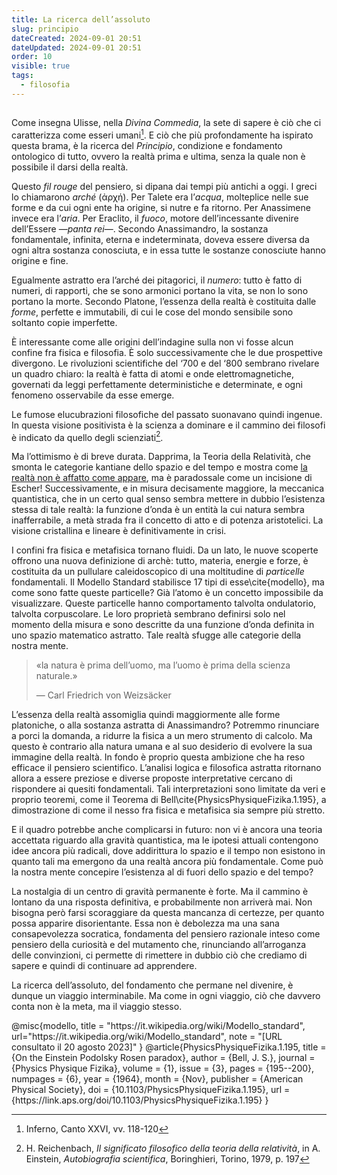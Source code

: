 ```yaml
---
title: La ricerca dell’assoluto
slug: principio
dateCreated: 2024-09-01 20:51
dateUpdated: 2024-09-01 20:51
order: 10
visible: true
tags:
  - filosofia
---
```


##

<span class="newthought">Come insegna</span> Ulisse, nella _Divina Commedia_, la sete di sapere è ciò che ci caratterizza come esseri umani[^1]. E ciò che più profondamente ha ispirato questa brama, è la ricerca del _Principio_, condizione e fondamento ontologico di tutto, ovvero la realtà prima e ultima, senza la quale non è possibile il darsi della realtà.

[^1]: Inferno, Canto XXVI, vv. 118-120

Questo _fil rouge_ del pensiero, si dipana dai tempi più antichi a oggi. I greci lo chiamarono _arché_ (ἀρχή). Per Talete era l’_acqua_, molteplice nelle sue forme e da cui ogni ente ha origine, si nutre e fa ritorno. Per Anassimene invece era l’_aria_. Per Eraclito, il _fuoco_, motore dell’incessante divenire dell’Essere —_panta rei_—. Secondo Anassimandro, la sostanza fondamentale, infinita, eterna e indeterminata, doveva essere diversa da ogni altra sostanza conosciuta, e in essa tutte le sostanze conosciute hanno origine e fine.

Egualmente astratto era l’arché dei pitagorici, il _numero_: tutto è fatto di numeri, di rapporti, che se sono armonici portano la vita, se non lo sono portano la morte. Secondo Platone, l’essenza della realtà è costituita dalle _forme_, perfette e immutabili, di cui le cose del mondo sensibile sono soltanto copie imperfette.

È interessante come alle origini dell’indagine sulla non vi fosse alcun confine fra fisica e filosofia. È solo successivamente che le due prospettive divergono. Le rivoluzioni scientifiche del ‘700 e del ‘800 sembrano rivelare un quadro chiaro: la realtà è fatta di atomi e onde elettromagnetiche, governati da leggi perfettamente deterministiche e determinate, e ogni fenomeno osservabile da esse emerge.

Le fumose elucubrazioni filosofiche del passato suonavano quindi ingenue. In questa visione positivista è la scienza a dominare e il cammino dei filosofi è indicato da quello degli scienziati[^2].

[^2]: H. Reichenbach, _Il significato filosofico della teoria della relatività_, in A. Einstein, _Autobiografia scientifica_, Boringhieri, Torino, 1979, p. 197

Ma l’ottimismo è di breve durata. Dapprima, la Teoria della Relatività, che smonta le categorie kantiane dello spazio e del tempo e mostra come [la realtà non è affatto come appare](/notes/reale/), ma è paradossale come un incisione di Escher! Successivamente, e in misura decisamente maggiore, la meccanica quantistica, che in un certo qual senso sembra mettere in dubbio l’esistenza stessa di tale realtà: la funzione d’onda è un entità la cui natura sembra inafferrabile, a metà strada fra il concetto di atto e di potenza aristotelici. La visione cristallina e lineare è definitivamente in crisi.

I confini fra fisica e metafisica tornano fluidi. Da un lato, le nuove scoperte offrono una nuova definizione di archè: tutto, materia, energie e forze, è costituita da un pullulare caleidoscopico di una moltitudine di _particelle_ fondamentali. Il Modello Standard stabilisce 17 tipi di esse\cite{modello}, ma come sono fatte queste particelle? Già l’atomo è un concetto impossibile da visualizzare. Queste particelle hanno comportamento talvolta ondulatorio, talvolta corpuscolare. Le loro proprietà sembrano definirsi solo nel momento della misura e sono descritte da una funzione d’onda definita in uno spazio matematico astratto. Tale realtà sfugge alle categorie della nostra mente.

<div class='epigraph'>

> «la natura è prima dell’uomo, ma l’uomo è prima della scienza naturale.» <footer> — Carl Friedrich von Weizsäcker</footer>

</div>

L’essenza della realtà assomiglia quindi maggiormente alle forme platoniche, o alla sostanza astratta di Anassimandro? Potremmo rinunciare a porci la domanda, a ridurre la fisica a un mero strumento di calcolo. Ma questo è contrario alla natura umana e al suo desiderio di evolvere la sua immagine della realtà. In fondo è proprio questa ambizione che ha reso efficace il pensiero scientifico. L’analisi logica e filosofica astratta ritornano allora a essere preziose e diverse proposte interpretative cercano di rispondere ai quesiti fondamentali. Tali interpretazioni sono limitate da veri e proprio teoremi, come il Teorema di Bell\cite{PhysicsPhysiqueFizika.1.195}, a dimostrazione di come il nesso fra fisica e metafisica sia sempre più stretto.

E il quadro potrebbe anche complicarsi in futuro: non vi è ancora una teoria accettata riguardo alla gravità quantistica, ma le ipotesi attuali contengono idee ancora più radicali, dove addirittura lo spazio e il tempo non esistono in quanto tali ma emergono da una realtà ancora più fondamentale. Come può la nostra mente concepire l’esistenza al di fuori dello spazio e del tempo?

La nostalgia di un centro di gravità permanente è forte. Ma il cammino è lontano da una risposta definitiva, e probabilmente non arriverà mai. Non bisogna però farsi scoraggiare da questa mancanza di certezze, per quanto possa apparire disorientante. Essa non è debolezza ma una sana consapevolezza socratica, fondamenta del pensiero razionale inteso come pensiero della curiosità e del mutamento che, rinunciando all’arroganza delle convinzioni, ci permette di rimettere in dubbio ciò che crediamo di sapere e quindi di continuare ad apprendere.

La ricerca dell’assoluto, del fondamento che permane nel divenire, è dunque un viaggio interminabile. Ma come in ogni viaggio, ciò che davvero conta non è la meta, ma il viaggio stesso.

<bibliography>
@misc{modello,
   title = "https://it.wikipedia.org/wiki/Modello_standard",
   url="https://it.wikipedia.org/wiki/Modello_standard",
   note = "[URL consultato il 20 agosto 2023]"
}
@article{PhysicsPhysiqueFizika.1.195,
  title = {On the Einstein Podolsky Rosen paradox},
  author = {Bell, J. S.},
  journal = {Physics Physique Fizika},
  volume = {1},
  issue = {3},
  pages = {195--200},
  numpages = {6},
  year = {1964},
  month = {Nov},
  publisher = {American Physical Society},
  doi = {10.1103/PhysicsPhysiqueFizika.1.195},
  url = {https://link.aps.org/doi/10.1103/PhysicsPhysiqueFizika.1.195}
}

</bibliography>
